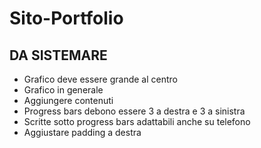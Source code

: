 # Sito-Portfolio

## DA SISTEMARE

- Grafico deve essere grande al centro
- Grafico in generale
- Aggiungere contenuti
- Progress bars debono essere 3 a destra e 3 a sinistra
- Scritte sotto progress bars adattabili anche su telefono
- Aggiustare padding a destra
